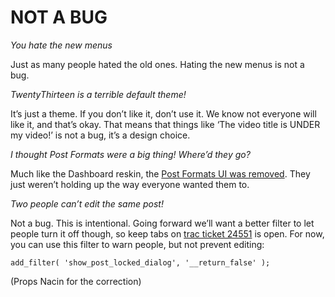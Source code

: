 # NOT A BUG

_You hate the new menus_

Just as many people hated the old ones. Hating the new menus is not a bug.

_TwentyThirteen is a terrible default theme!_

It’s just a theme. If you don’t like it, don’t use it. We know not everyone will like it, and that’s okay. That means that things like ‘The video title is UNDER my video!’ is not a bug, it’s a design choice.

_I thought Post Formats were a big thing! Where’d they go?_

Much like the Dashboard reskin, the [Post Formats UI was removed](http://make.wordpress.org/core/2013/05/29/post-formats-ui-is-exiting-core-will-live-as-a-plugin/). They just weren’t holding up the way everyone wanted them to.

_Two people can’t edit the same post!_

Not a bug. This is intentional. Going forward we’ll want a better filter to let people turn it off though, so keep tabs on [trac ticket 24551](http://core.trac.wordpress.org/ticket/24551) is open. For now, you can use this filter to warn people, but not prevent editing:

```
add_filter( 'show_post_locked_dialog', '__return_false' );
```

(Props Nacin for the correction)